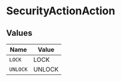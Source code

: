 # SecurityActionAction


## Values

| Name     | Value    |
| -------- | -------- |
| `LOCK`   | LOCK     |
| `UNLOCK` | UNLOCK   |